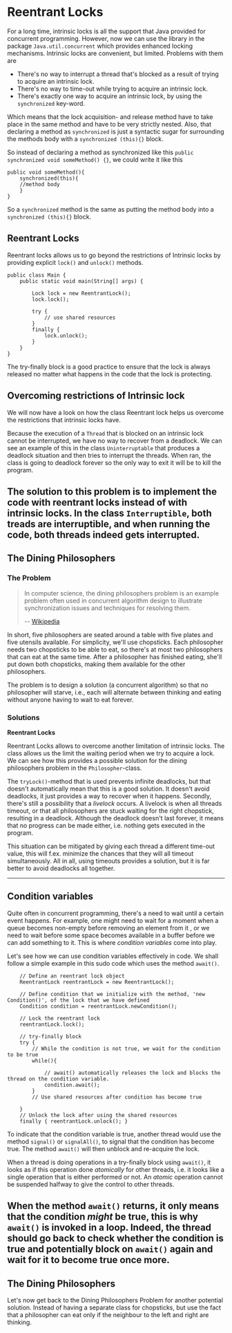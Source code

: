 # Reentrant Locks

For a long time, intrinsic locks is all the support that Java provided for concurrent programming. However, now we can 
use the library in the package `Java.util.concurrent` which provides enhanced locking mechanisms. Intrinsic locks are 
convenient, but limited. Problems with them are 
- There's no way to interrupt a thread that's blocked as a result of trying to acquire an intrinsic lock. 
- There's no way to time-out while trying to acquire an intrinsic lock. 
- There's exactly one way to acquire an intrinsic lock, by using the `synchronized` key-word. 

Which means that the lock acquisition- and release method have to take place in the same method and have to be very 
strictly nested. Also, that declaring a method as `synchronized` is just a syntactic sugar for surrounding the methods 
body with a `synchronized (this){}` block. 

So instead of declaring a method as synchronized like this `public synchronized void someMethod() {}`, we could write 
it like this
```
public void someMethod(){
    synchronized(this){
    //method body
    }
}
```
So a `synchronized` method is the same as putting the method body into a `synchronized (this){}` block. 

## Reentrant Locks
Reentrant locks allows us to go beyond the restrictions of Intrinsic locks by providing explicit `lock()` and `unlock()` 
methods. 

```
public class Main {
    public static void main(String[] args) {

        Lock lock = new ReentrantLock();
        lock.lock();
    
        try {
            // use shared resources
        }
        finally {
            lock.unlock();
        }
    }
}
```
The try-finally block is a good practice to ensure that the lock is always released no matter what happens in the code 
that the lock is protecting.

## Overcoming restrictions of Intrinsic lock
We will now have a look on how the class Reentrant lock helps us overcome the restrictions that intrinsic locks have. 

Because the execution of a `Thread` that is blocked on an intrinsic lock cannot be interrupted, we have no way to 
recover from a deadlock. We can see an example of this in the class `Uninterruptable` that produces a deadlock situation 
and then tries to interrupt the threads. When ran, the class is going to deadlock forever so the only way to exit it 
will be to kill the program. 

The solution to this problem is to implement the code with reentrant locks instead of with intrinsic locks. 
In the class `Interruptible`, both treads are interruptible, and when running the code, both threads indeed gets 
interrupted. 
---
## The Dining Philosophers 

### The Problem

> In computer science, the dining philosophers problem is an example problem often used in concurrent algorithm design 
> to illustrate synchronization issues and techniques for resolving them. 
> 
>   -- [Wikipedia](https://en.wikipedia.org/wiki/Dining_philosophers_problem)

In short, five philosophers are seated around a table with five plates and five utensils available. For simplicity, 
we'll use chopsticks. Each philosopher needs two chopsticks to be able to eat, so there's at most two philosophers that 
can eat at the same time. After a philosopher has finished eating, she'll put down both chopsticks, making them 
available for the other philosophers. 

The problem is to design a solution (a concurrent algorithm) so that no philosopher will starve, i.e., each will 
alternate between thinking and eating without anyone having to wait to eat forever. 

### Solutions 
**Reentrant Locks**

Reentrant Locks allows to overcome another limitation of intrinsic locks. The class allows us the limit the waiting 
period when we try to acquire a lock. We can see how this provides a possible solution for the dining philosophers 
problem in the `Philosopher`-class.  

The `tryLock()`-method that is used prevents infinite deadlocks, but that doesn't automatically mean that this is a good 
solution. It doesn't avoid deadlocks, it just provides a way to recover when it happens. Secondly, there's still a 
possibility that a _livelock_ occurs. A livelock is when all threads timeout, or that all philosophers are stuck waiting
for the right chopstick, resulting in a deadlock. Although the deadlock doesn't last forever, it means that no progress 
can be made either, i.e. nothing gets executed in the program. 

This situation can be mitigated by giving each thread a different time-out value, this will f.ex. minimize the chances 
that they will all timeout simultaneously. All in all, using timeouts provides a solution, but it is far better to avoid
deadlocks all together.

---
## Condition variables
Quite often in concurrent programming, there's a need to wait until a certain event happens. For example, one might need
to wait for a moment when a queue becomes non-empty before removing an element from it , or we need to wait before some 
space becomes available in a buffer before we can add something to it. This is where _condition variables_ come into play.

Let's see how we can use condition variables effectively in code. We shall follow a simple example in this sudo code 
which uses the method `await()`.
```
    // Define an reentrant lock object
    ReentrantLock reentrantLock = new ReentrantLock();

    // Define condition that we initialize with the method, 'new Condition()', of the lock that we have defined
    Condition condition = reentrantLock.newCondition();

    // Lock the reentrant lock
    reentrantLock.lock();

    // try-finally block
    try {
        // While the condition is not true, we wait for the condition to be true
        while(){

            // await() automatically releases the lock and blocks the thread on the condition variable.
            condition.await();
        }
        // Use shared resources after condition has become true

    }
    // Unlock the lock after using the shared resources
    finally { reentrantLock.unlock(); }
```
To indicate that the condition variable is true, another thread would use the method `signal()` or `signalAll()`, to 
signal that the condition has become true. The method `await()` will then unblock and re-acquire the lock.

When a thread is doing operations in a try-finally block using `await()`, it looks as if this operation done _atomically_ 
for other threads, i.e. it looks like a single operation that is either performed or not. An _atomic_ operation cannot be 
suspended halfway to give the control to other threads. 

When the method `await()` returns, it only means that the condition _might_ be true, this is why `await()` is invoked in
a loop. Indeed, the thread should go back to check whether the condition is true and potentially block on `await()` 
again and wait for it to become true once more.
---
## The Dining Philosophers

Let's now get back to the Dining Philosophers Problem for another potential solution. Instead of having a separate class
for chopsticks, but use the fact that a philosopher can eat only if the neighbour to the left and right are thinking.